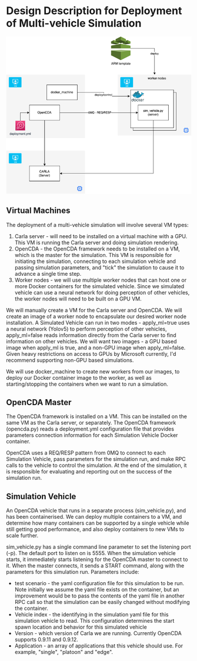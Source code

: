 # Design Description for Deployment of Multi-vehicle Simulation

![Design document](https://github.com/tlandle/OpenCDA/blob/dist/deployment/deployment.png)

## Virtual Machines

The deployment of a multi-vehicle simulation will involve several VM types:
1. Carla server - will need to be installed on a virtual machine with a GPU. This VM is running the Carla server and doing simulation rendering.
2. OpenCDA - the OpenCDA framework needs to be installed on a VM, which is the master for the simulation. This VM is responsible for initiating the simulation, connecting to each simulation vehicle and passing simulation parameters, and "tick" the simulation to cause it to advance a single time step.
3. Worker nodes - we will use multiple worker nodes that can host one or more Docker containers for the simulated vehicle. Since we simulated vehicle can use a neural network for doing perception of other vehicles, the worker nodes will need to be built on a GPU VM.

We will manually create a VM for the Carla server and OpenCDA. We will create an image of a worker node to encapsulate our desired worker node installation. A Simulated Vehicle can run in two modes - apply_ml=true uses a neural network (Yolov5) to perform perception of other vehicles, apply_ml=false reads information directly from the Carla server to find information on other vehicles. We will want two images - a GPU based image when apply_ml is true, and a non-GPU image when apply_ml=false. Given heavy restrictions on access to GPUs by Microsoft currently, I'd recommend supporting non-GPU based simulations.

We will use docker_machine to create new workers from our images, to deploy our Docker container image to the worker, as well as starting/stopping the containers when we want to run a simulation. 

## OpenCDA Master

The OpenCDA framework is installed on a VM. This can be installed on the same VM as the Carla server, or separately. The OpenCDA framework (opencda.py) reads a deployment.yml configuration file that provides parameters connection information for each Simulation Vehicle Docker container.

OpenCDA uses a REQ/RESP pattern from 0MQ to connect to each Simulation Vehicle, pass parameters for the simulation run, and make RPC calls to the vehicle to control the simulation. At the end of the simulation, it is responsible for evaluating and reporting out on the success of the simulation run.

## Simulation Vehicle

An OpenCDA vehicle that runs in a separate process (sim_vehicle.py), and has been containerised. We can deploy multiple containers to a VM, and determine how many containers can be supported by a single vehicle while still getting good performance, and also deploy containers to new VMs to scale further. 

sim_vehicle.py has a single command line parameter to set the listening port (-p). The default port to listen on is 5555. When the simulation vehicle starts, it immediately starts listening for the OpenCDA master to connect to it. When the master connects, it sends a START command, along with the parameters for this simulation run. Parameters include:

* test scenario - the yaml configuration file for this simulation to be run. Note initially we assume the yaml file exists on the container, but an improvement would be to pass the contents of the yaml file in another RPC call so that the simulation can be easily changed without modifying the container.
* Vehicle index - the identifying in the simulation yaml file for this simulation vehicle to read. This configuration determines the start spawn location and behavior for this simulated vehicle
* Version - which version of Carla we are running. Currently OpenCDA supports 0.9.11 and 0.9.12.
* Application - an array of applications that this vehicle should use. For example, "single", "platoon" and "edge".
